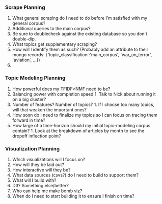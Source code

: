 ### Scrape Planning
1. What general scraping do I need to do before I'm satisfied with my general corpus?
  1. Additional queries to the main corpus?
  2. Be sure to doublecheck against the existing database so you don't double-dip.
2. What topics get supplementary scraping?
  1. How will I identify them as such? (Probably add an attribute to their mongo records: {'topic_classification':'main_corpus', 'war_on_terror', 'aviation', ...})
3.

### Topic Modeling Planning
1. How powerful does my TFIDF>NMF need to be?
  1. Balancing power with completion speed
    1. Talk to Nick about running it on a big cluster?
  2. Number of features? Number of topics?
    1. If I choose too many topics, will that weaken the important ones?
  3. How soon do I need to finalize my topics so I can focus on tracing them forward in time?
  4. How large of a time-horizon should my initial topic-modeling corpus contain?
    1. Look at the breakdown of articles by month to see the dropoff inflection point?

### Visualization Planning
1. Which visualizations will I focus on?
  1. How will they be laid out?
  2. How interactive will they be?
  3. What data sources (csvs?) do I need to build to support them?
2. What will I build with?
  1. D3? Something else/better?
3. Who can help me make bomb viz?
4. When do I need to start building it to ensure I finish on time?
